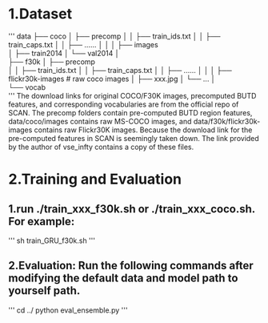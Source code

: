 # 1.Dataset
'''
data
├── coco
│   ├── precomp 
│   │      ├── train_ids.txt
│   │      ├── train_caps.txt
│   │      ├── ......
│   │
│   ├── images   
│        ├── train2014
│        └── val2014
│  
├── f30k
│   ├── precomp  
│   │      ├── train_ids.txt
│   │      ├── train_caps.txt
│   │      ├── ......
│   │
│   ├── flickr30k-images   # raw coco images
│          ├── xxx.jpg
│          └── ...
│   
└── vocab  
'''
The download links for original COCO/F30K images, precomputed BUTD features, and corresponding vocabularies are from the official repo of SCAN. The precomp folders contain pre-computed BUTD region features, data/coco/images contains raw MS-COCO images, and data/f30k/flickr30k-images contains raw Flickr30K images. Because the download link for the pre-computed features in SCAN is seemingly taken down. The link provided by the author of vse_infty contains a copy of these files.

# 2.Training and Evaluation
## 1.run ./train_xxx_f30k.sh or ./train_xxx_coco.sh. For example:
'''
sh train_GRU_f30k.sh
'''
## 2.Evaluation: Run the following commands after modifying the default data and model path to yourself path.
'''
cd ../
python eval_ensemble.py
'''
